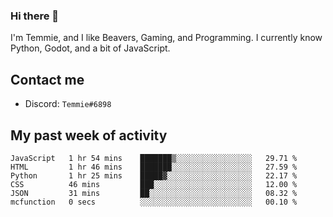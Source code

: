 ### Hi there 👋
I'm Temmie, and I like Beavers, Gaming, and Programming. I currently know Python, Godot, and a bit of JavaScript.

## Contact me
* Discord: `Temmie#6898`

## My past week of activity
<!--START_SECTION:waka-->

```text
JavaScript   1 hr 54 mins    ███████▒░░░░░░░░░░░░░░░░░   29.71 %
HTML         1 hr 46 mins    ███████░░░░░░░░░░░░░░░░░░   27.59 %
Python       1 hr 25 mins    █████▓░░░░░░░░░░░░░░░░░░░   22.17 %
CSS          46 mins         ███░░░░░░░░░░░░░░░░░░░░░░   12.00 %
JSON         31 mins         ██░░░░░░░░░░░░░░░░░░░░░░░   08.32 %
mcfunction   0 secs          ░░░░░░░░░░░░░░░░░░░░░░░░░   00.10 %
```

<!--END_SECTION:waka-->
